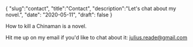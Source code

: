 {
  "slug":"contact",
  "title":"Contact",
  "description":"Let's chat about my novel.",
  "date": "2020-05-11",
  "draft": false
}

How to kill a Chinaman is a novel.

Hit me up on my email if you'd like to chat about it: julius.reade@gmail.com